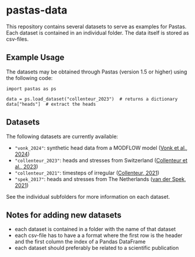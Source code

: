 # pastas-data

This repository contains several datasets to serve as examples for Pastas. Each dataset is contained in an individual folder. The data itself is stored as csv-files. 


## Example Usage

The datasets may be obtained through Pastas (version 1.5 or higher) using the following code:

```
import pastas as ps

data = ps.load_dataset("collenteur_2023")  # returns a dictionary
data["heads"]  # extract the heads

```

## Datasets

The following datasets are currently available:

- `"vonk_2024"`: synthetic head data from a MODFLOW model ([Vonk et al., 2024](https://doi.org/10.5281/zenodo.10640098))
- `"collenteur_2023"`: heads and stresses from Switzerland ([Collenteur et al., 2023](https://doi.org/10.1016/j.jhydrol.2023.130120))
- `"collenteur_2021"`: timesteps of irregular ([Collenteur, 2021](https://doi.org/10.1111/gwat.13111))
- `"spek_2017"`: heads and stresses from The Netherlands ([van der Spek, 2021](https://doi.org/10.1002/2016WR019704))

See the individual subfolders for more information on each dataset.

## Notes for adding new datasets

- each dataset is contained in a folder with the name of that dataset
- each csv-file has to have a a format where the first row is the header and the first column the index of a Pandas DataFrame
- each dataset should preferably be related to a scientific publication

